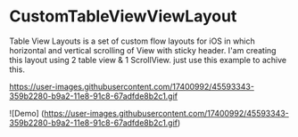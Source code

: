 # CustomTableViewViewLayout

Table View Layouts is a set of custom flow layouts for iOS in which horizontal and vertical scrolling of View with sticky header.
I'am creating this layout using 2 table view & 1 ScrollView. 
just use this example to achive this.


https://user-images.githubusercontent.com/17400992/45593343-359b2280-b9a2-11e8-91c8-67adfde8b2c1.gif

![Demo] (https://user-images.githubusercontent.com/17400992/45593343-359b2280-b9a2-11e8-91c8-67adfde8b2c1.gif)
